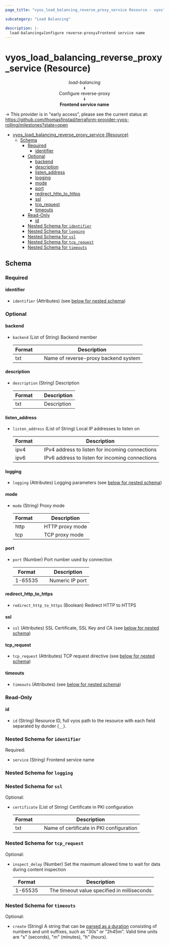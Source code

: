 ```yaml
---
page_title: "vyos_load_balancing_reverse_proxy_service Resource - vyos"

subcategory: "Load Balancing"

description: |-
  load-balancing⯯Configure reverse-proxy⯯Frontend service name
---
```


# vyos_load_balancing_reverse_proxy_service (Resource)
<center>

*load-balancing*  
⯯  
Configure reverse-proxy  
⯯  
**Frontend service name**


</center>

-> This provider is in "early access", please see the current status at: https://github.com/thomasfinstad/terraform-provider-vyos-rolling/milestones?state=open

<!--TOC-->

- [vyos_load_balancing_reverse_proxy_service (Resource)](#vyos_load_balancing_reverse_proxy_service-resource)
  - [Schema](#schema)
    - [Required](#required)
      - [identifier](#identifier)
    - [Optional](#optional)
      - [backend](#backend)
      - [description](#description)
      - [listen_address](#listen_address)
      - [logging](#logging)
      - [mode](#mode)
      - [port](#port)
      - [redirect_http_to_https](#redirect_http_to_https)
      - [ssl](#ssl)
      - [tcp_request](#tcp_request)
      - [timeouts](#timeouts)
    - [Read-Only](#read-only)
      - [id](#id)
    - [Nested Schema for `identifier`](#nested-schema-for-identifier)
    - [Nested Schema for `logging`](#nested-schema-for-logging)
    - [Nested Schema for `ssl`](#nested-schema-for-ssl)
    - [Nested Schema for `tcp_request`](#nested-schema-for-tcp_request)
    - [Nested Schema for `timeouts`](#nested-schema-for-timeouts)

<!--TOC-->

<!-- schema generated by tfplugindocs -->
## Schema

### Required

#### identifier
- `identifier` (Attributes) (see [below for nested schema](#nestedatt--identifier))

### Optional

#### backend
- `backend` (List of String) Backend member

    |  Format  &emsp;|  Description                           |
    |----------|----------------------------------------|
    |  txt     &emsp;|  Name of reverse-proxy backend system  |
#### description
- `description` (String) Description

    |  Format  &emsp;|  Description  |
    |----------|---------------|
    |  txt     &emsp;|  Description  |
#### listen_address
- `listen_address` (List of String) Local IP addresses to listen on

    |  Format  &emsp;|  Description                                      |
    |----------|---------------------------------------------------|
    |  ipv4    &emsp;|  IPv4 address to listen for incoming connections  |
    |  ipv6    &emsp;|  IPv6 address to listen for incoming connections  |
#### logging
- `logging` (Attributes) Logging parameters (see [below for nested schema](#nestedatt--logging))
#### mode
- `mode` (String) Proxy mode

    |  Format  &emsp;|  Description      |
    |----------|-------------------|
    |  http    &emsp;|  HTTP proxy mode  |
    |  tcp     &emsp;|  TCP proxy mode   |
#### port
- `port` (Number) Port number used by connection

    |  Format   &emsp;|  Description      |
    |-----------|-------------------|
    |  1-65535  &emsp;|  Numeric IP port  |
#### redirect_http_to_https
- `redirect_http_to_https` (Boolean) Redirect HTTP to HTTPS
#### ssl
- `ssl` (Attributes) SSL Certificate, SSL Key and CA (see [below for nested schema](#nestedatt--ssl))
#### tcp_request
- `tcp_request` (Attributes) TCP request directive (see [below for nested schema](#nestedatt--tcp_request))
#### timeouts
- `timeouts` (Attributes) (see [below for nested schema](#nestedatt--timeouts))

### Read-Only

#### id
- `id` (String) Resource ID, full vyos path to the resource with each field separated by dunder (`__`).

<a id="nestedatt--identifier"></a>
### Nested Schema for `identifier`

Required:

- `service` (String) Frontend service name


<a id="nestedatt--logging"></a>
### Nested Schema for `logging`


<a id="nestedatt--ssl"></a>
### Nested Schema for `ssl`

Optional:

- `certificate` (List of String) Certificate in PKI configuration

    |  Format  &emsp;|  Description                               |
    |----------|--------------------------------------------|
    |  txt     &emsp;|  Name of certificate in PKI configuration  |


<a id="nestedatt--tcp_request"></a>
### Nested Schema for `tcp_request`

Optional:

- `inspect_delay` (Number) Set the maximum allowed time to wait for data during content inspection

    |  Format   &emsp;|  Description                                  |
    |-----------|-----------------------------------------------|
    |  1-65535  &emsp;|  The timeout value specified in milliseconds  |


<a id="nestedatt--timeouts"></a>
### Nested Schema for `timeouts`

Optional:

- `create` (String) A string that can be [parsed as a duration](https://pkg.go.dev/time#ParseDuration) consisting of numbers and unit suffixes, such as &#34;30s&#34; or &#34;2h45m&#34;. Valid time units are &#34;s&#34; (seconds), &#34;m&#34; (minutes), &#34;h&#34; (hours).
